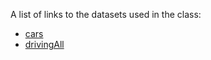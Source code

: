 A list of links to the datasets used in the class:

- [cars](datasets/04cars.dat)
- [drivingAll](datasets/drivingAll.csv)
